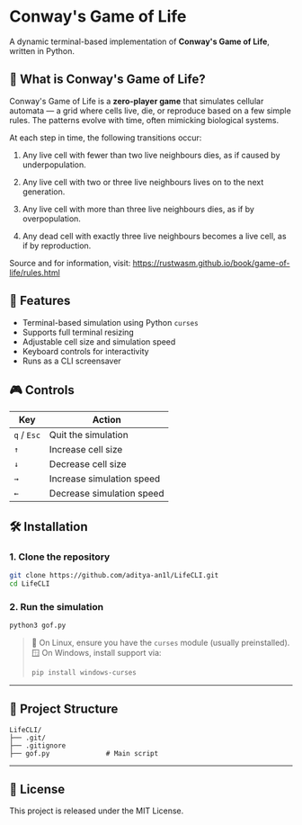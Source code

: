 # Conway's Game of Life

A dynamic terminal-based implementation of **Conway's Game of Life**, written in Python.

## 🧠 What is Conway's Game of Life?

Conway's Game of Life is a **zero-player game** that simulates cellular automata — a grid where cells live, die, or reproduce based on a few simple rules. The patterns evolve with time, often mimicking biological systems.

At each step in time, the following transitions occur:

1.  Any live cell with fewer than two live neighbours dies, as if caused by underpopulation.
    
2.  Any live cell with two or three live neighbours lives on to the next generation.
    
3.  Any live cell with more than three live neighbours dies, as if by overpopulation.
    
4.  Any dead cell with exactly three live neighbours becomes a live cell, as if by reproduction.

Source and for information, visit: https://rustwasm.github.io/book/game-of-life/rules.html


## 🚀 Features

- Terminal-based simulation using Python `curses`
- Supports full terminal resizing
- Adjustable cell size and simulation speed
- Keyboard controls for interactivity
- Runs as a CLI screensaver



## 🎮 Controls

| Key        | Action                           |
|------------|----------------------------------|
| `q` / `Esc`| Quit the simulation              |
| `↑`        | Increase cell size               |
| `↓`        | Decrease cell size               |
| `→`        | Increase simulation speed        |
| `←`        | Decrease simulation speed        |



## 🛠️ Installation

### 1. Clone the repository

```sh
git clone https://github.com/aditya-an1l/LifeCLI.git
cd LifeCLI

```

### 2. Run the simulation

```sh
python3 gof.py

```

> 🐧 On Linux, ensure you have the `curses` module (usually preinstalled).  
> 🪟 On Windows, install support via:
> 
> ```sh
> pip install windows-curses
> 
> ```

----------

## 📁 Project Structure

```
LifeCLI/
├── .git/
├── .gitignore
├── gof.py              # Main script

```

----------

## 📜 License

This project is released under the MIT License.
